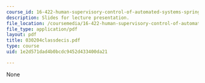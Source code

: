 ```yaml
---
course_id: 16-422-human-supervisory-control-of-automated-systems-spring-2004
description: Slides for lecture presentation.
file_location: /coursemedia/16-422-human-supervisory-control-of-automated-systems-spring-2004/1e2d571dad4b0bcdc9452d433400da21_030204classdecis.pdf
file_type: application/pdf
layout: pdf
title: 030204classdecis.pdf
type: course
uid: 1e2d571dad4b0bcdc9452d433400da21

---
```

None